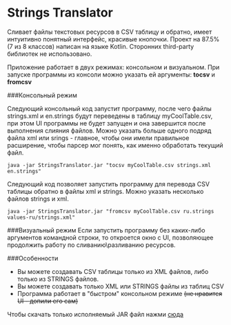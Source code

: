 # Strings Translator
Сливает файлы текстовых ресурсов в CSV таблицу и обратно, имеет интуитивно понятный интерфейс, красивые кнопочки.
Проект на 87.5% (7 из 8 классов) написан на языке Kotlin.
Сторонних third-party библиотек не использовано.


Приложение работает в двух режимах: консольном и визуальном.
При запуске программы из консоли можно указать ей аргументы: **tocsv** и **fromcsv**

###Консольный режим

Следующий консольный код запустит программу, после чего файлы strings.xml и en.strings будут переведены в таблицу myCoolTable.csv, при этом UI программы не будет запущен и она завершится после выполнения слияния файлов. Можно указать больше одного подряд файла xml или srings - главное, чтобы они имели правильное расширение, чтобы парсер мог понять, как именно обработать текущий файл.
```
java -jar StringsTranslator.jar "tocsv myCoolTable.csv strings.xml en.strings"
```


Следующий код позволяет запустить программу для перевода CSV таблицы обратно в файлы xml и strings. Можно указать несколько файлов strings и xml.
```
java -jar StringsTranslator.jar "fromcsv myCoolTable.csv ru.strings values-ru/strings.xml"
```


###Визуальный режим
Если запустить программу без каких-либо аргументов командной строки, то откроется окно с UI, позволяющее продолжить работу по сливанию\разливанию ресурсов.


###Особенности
* Вы можете создавать CSV таблицы только из XML файлов, либо только из STRINGS файлов.
* Вы можете создавать только XML или STRINGS файлы из таблиц CSV
* Программа работает в "быстром" консольном режиме ~~(не нравится UI - допили его сам)~~


Чтобы скачать только исполняемый JAR файл нажми [сюда](https://github.com/StrongholdOfAdequacy/KODE-Strings-Translator/blob/master/out/artifacts/StringsTranslator_jar/StringsTranslator.jar)
